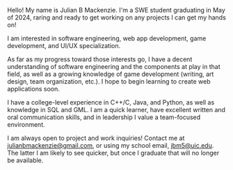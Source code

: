 Hello! My name is Julian B Mackenzie. I'm a SWE student graduating in May of 2024, raring and ready to get working on any projects I can get my hands on!


I am interested in software engineering, web app development, game development, and UI/UX specialization.


As far as my progress toward those interests go, I have a decent understanding of software engineering and the components
at play in that field, as well as a growing knowledge of game development (writing, art design, team organization, etc.).
I hope to begin learning to create web applications soon.


I have a college-level experience in C++/C, Java, and Python, as well as knowledge in SQL and GML.
I am a quick learner, have excellent written and oral communication skills, and in leadership I value a team-focused environment.


I am always open to project and work inquiries!
Contact me at julianbmackenzie@gmail.com, or using my school email, jbm5@uic.edu.
The latter I am likely to see quicker, but once I graduate that will no longer be available.



<!---
I updated this repository from GitHub Desktop! The test was a GREAT SUCCESS!
--->
